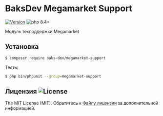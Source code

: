 # BaksDev Megamarket Support

[![Version](https://img.shields.io/badge/version-7.2.0-blue)](https://github.com/baks-dev/megamarket-support/releases)
![php 8.4+](https://img.shields.io/badge/php-min%208.4-red.svg)

Модуль техподдержки Megamarket

## Установка

``` bash
$ composer require baks-dev/megamarket-support
```

Тесты

``` bash
$ php bin/phpunit --group=megamarket-support
```

## Лицензия ![License](https://img.shields.io/badge/MIT-green)

The MIT License (MIT). Обратитесь к [Файлу лицензии](LICENSE.md) за дополнительной информацией.

